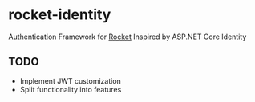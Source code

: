 # rocket-identity
Authentication Framework for [Rocket](https://rocket.rs) Inspired by ASP.NET Core Identity

## TODO

* Implement JWT customization
* Split functionality into features